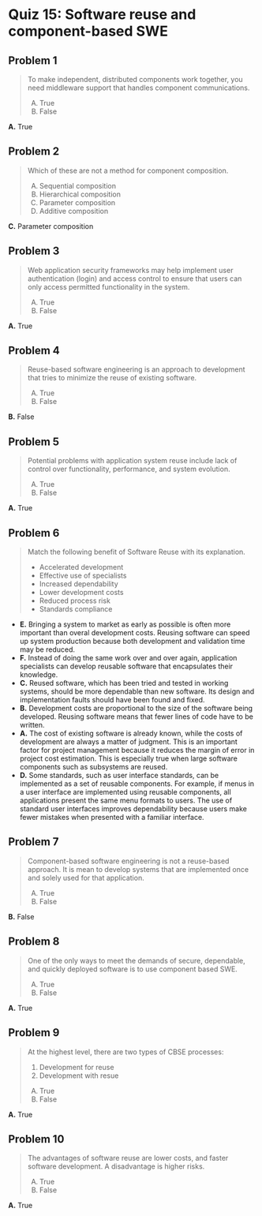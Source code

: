 <style type="text/css">ol { list-style-type: upper-alpha; }</style>

# Quiz 15: Software reuse and component-based SWE

## Problem 1

> To make independent, distributed components work together, you need middleware
  support that handles component communications.
>
> 1.  True
> 1.  False

**A.** True

## Problem 2

> Which of these are not a method for component composition.
>
> 1.  Sequential composition
> 1.  Hierarchical composition
> 1.  Parameter composition
> 1.  Additive composition

**C.** Parameter composition

## Problem 3

> Web application security frameworks may help implement user authentication
  (login) and access control to ensure that users can only access permitted
  functionality in the system.
>
> 1.  True
> 1.  False

**A.** True

## Problem 4

> Reuse-based software engineering is an approach to development that tries to
  minimize the reuse of existing software.
>
> 1.  True
> 1.  False

**B.** False

## Problem 5

> Potential problems with application system reuse include lack of control over
  functionality, performance, and system evolution.
>
> 1.  True
> 1.  False

**A.** True

## Problem 6

> Match the following benefit of Software Reuse with its explanation.
>
> - Accelerated development
> - Effective use of specialists
> - Increased dependability
> - Lower development costs
> - Reduced process risk
> - Standards compliance

- **E.** Bringing a system to market as early as possible is often more
  important than overal development costs. Reusing software can speed up system
  production because both development and validation time may be reduced.
- **F.** Instead of doing the same work over and over again, application
  specialists can develop reusable software that encapsulates their knowledge.
- **C.** Reused software, which has been tried and tested in working systems,
  should be more dependable than new software. Its design and implementation
  faults should have been found and fixed.
- **B.** Development costs are proportional to the size of the software being
  developed. Reusing software means that fewer lines of code have to be written.
- **A.** The cost of existing software is already known, while the costs of
  development are always a matter of judgment. This is an important factor for
  project management because it reduces the margin of error in project cost
  estimation. This is especially true when large software components such as
  subsystems are reused.
- **D.** Some standards, such as user interface standards, can be implemented as
  a set of reusable components. For example, if menus in a user interface are
  implemented using reusable components, all applications present the same menu
  formats to users. The use of standard user interfaces improves dependability
  because users make fewer mistakes when presented with a familiar interface.

## Problem 7

> Component-based software engineering is not a reuse-based approach. It is mean
  to develop systems that are implemented once and solely used for that
  application.
>
> 1.  True
> 1.  False

**B.** False

## Problem 8

> One of the only ways to meet the demands of secure, dependable, and quickly
  deployed software is to use component based SWE.
>
> 1.  True
> 1.  False

**A.** True

## Problem 9

> At the highest level, there are two types of CBSE processes:
>
> <ol style="list-style-type: decimal;">
>  <li>Development for reuse</li>
>  <li>Development with resue</li>
> </ol>
>
> 1.  True
> 1.  False

**A.** True

## Problem 10

> The advantages of software reuse are lower costs, and faster software
  development. A disadvantage is higher risks.
>
> 1.  True
> 1.  False

**A.** True

